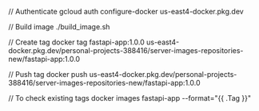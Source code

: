 // Authenticate
gcloud auth configure-docker us-east4-docker.pkg.dev

// Build image
./build_image.sh

// Create tag
docker tag fastapi-app:1.0.0 us-east4-docker.pkg.dev/personal-projects-388416/server-images-repositories-new/fastapi-app:1.0.0

// Push tag
docker push us-east4-docker.pkg.dev/personal-projects-388416/server-images-repositories-new/fastapi-app:1.0.0

// To check existing tags
docker images fastapi-app --format="{{ .Tag }}"
